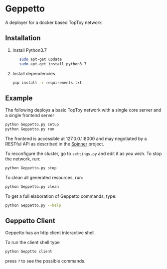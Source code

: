 # Geppetto
A deployer for a docker based TopToy network

## Installation
1. Install Python3.7
    ```bash
       sudo apt-get update
       sudo apt-get install python3.7
    ```
1. Install dependencies
    ```bash
    pip install -r requirements.txt
    ```

## Example
The following deploys a basic TopToy network with a single core server and a single frontend server 
```bash
python Geppetto.py setup
python Geppetto.py run    
```
The frontend is accessible at 127.0.0.1:8000 and may negotiated by a RESTful API
 as described in the [Spinner](https://github.com/TopToy/Spinner.git) project.

To reconfigure the cluster, go to `settings.py` and edit it as you wish.
To stop the network, run:
```bash
python Geppetto.py stop
```

To clean all generated resources, run:
```bash
python Geppetto.py clean
```

To get a full elaboration of Geppetto commands, type:
```bash
python Geppetto.py --help
```

## Geppetto Client
Geppetto has an http client interactive shell.

To run the client shell type
```bash
python Gepptto client
```
press `?` to see the possible commands.



